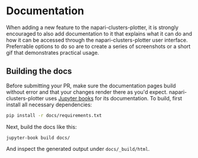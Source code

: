 # Documentation

When adding a new feature to the napari-clusters-plotter, it is strongly encouraged to also add documentation to it that explains what it can do and how it can be accessed through the napari-clusters-plotter user interface. Preferrable options to do so are to create a series of screenshots or a short gif that demonstrates practical usage.

## Building the docs

Before submitting your PR, make sure the documentation pages build without error and that your changes render there as you'd expect. napari-clusters-plotter uses [Jupyter books](https://jupyterbook.org/en/stable/intro.html) for its documentation. To build, first install all necessary dependencies:

```bash
pip install -r docs/requirements.txt
```

Next, build the docs like this:

```
jupyter-book build docs/
```

And inspect the generated output under `docs/_build/html`.